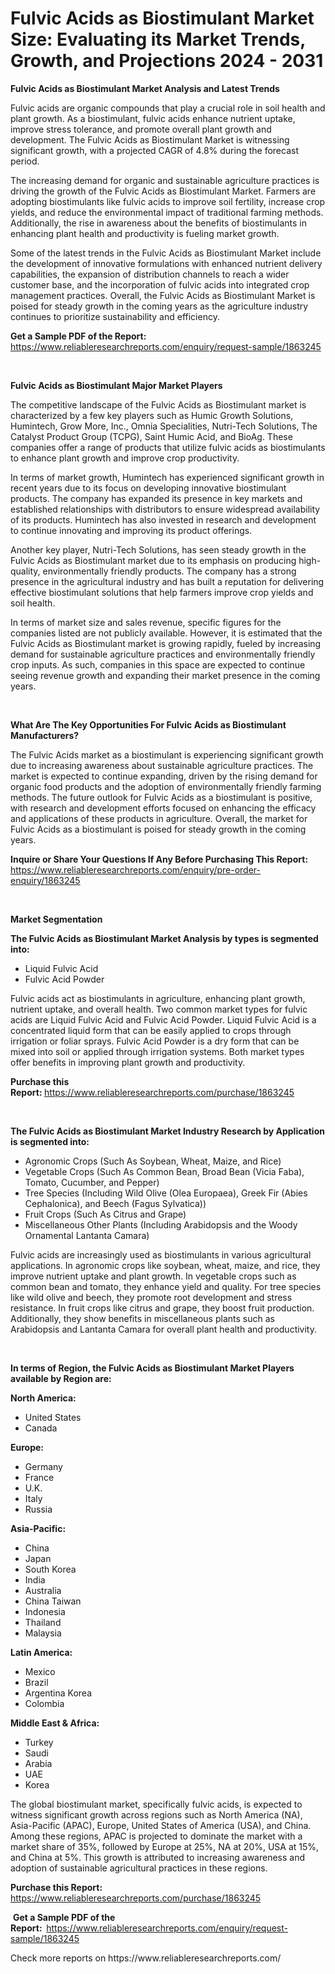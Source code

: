 <p><h1>Fulvic Acids as Biostimulant Market Size: Evaluating its Market Trends, Growth, and Projections 2024 - 2031</h1></p><p><strong>Fulvic Acids as Biostimulant Market Analysis and Latest Trends</strong></p>
<p><p>Fulvic acids are organic compounds that play a crucial role in soil health and plant growth. As a biostimulant, fulvic acids enhance nutrient uptake, improve stress tolerance, and promote overall plant growth and development. The Fulvic Acids as Biostimulant Market is witnessing significant growth, with a projected CAGR of 4.8% during the forecast period. </p><p>The increasing demand for organic and sustainable agriculture practices is driving the growth of the Fulvic Acids as Biostimulant Market. Farmers are adopting biostimulants like fulvic acids to improve soil fertility, increase crop yields, and reduce the environmental impact of traditional farming methods. Additionally, the rise in awareness about the benefits of biostimulants in enhancing plant health and productivity is fueling market growth.</p><p>Some of the latest trends in the Fulvic Acids as Biostimulant Market include the development of innovative formulations with enhanced nutrient delivery capabilities, the expansion of distribution channels to reach a wider customer base, and the incorporation of fulvic acids into integrated crop management practices. Overall, the Fulvic Acids as Biostimulant Market is poised for steady growth in the coming years as the agriculture industry continues to prioritize sustainability and efficiency.</p></p>
<p><strong>Get a Sample PDF of the Report:&nbsp;</strong> <a href="https://www.reliableresearchreports.com/enquiry/request-sample/1863245">https://www.reliableresearchreports.com/enquiry/request-sample/1863245</a></p>
<p>&nbsp;</p>
<p><strong>Fulvic Acids as Biostimulant Major Market Players</strong></p>
<p><p>The competitive landscape of the Fulvic Acids as Biostimulant market is characterized by a few key players such as Humic Growth Solutions, Humintech, Grow More, Inc., Omnia Specialities, Nutri-Tech Solutions, The Catalyst Product Group (TCPG), Saint Humic Acid, and BioAg. These companies offer a range of products that utilize fulvic acids as biostimulants to enhance plant growth and improve crop productivity.</p><p>In terms of market growth, Humintech has experienced significant growth in recent years due to its focus on developing innovative biostimulant products. The company has expanded its presence in key markets and established relationships with distributors to ensure widespread availability of its products. Humintech has also invested in research and development to continue innovating and improving its product offerings.</p><p>Another key player, Nutri-Tech Solutions, has seen steady growth in the Fulvic Acids as Biostimulant market due to its emphasis on producing high-quality, environmentally friendly products. The company has a strong presence in the agricultural industry and has built a reputation for delivering effective biostimulant solutions that help farmers improve crop yields and soil health.</p><p>In terms of market size and sales revenue, specific figures for the companies listed are not publicly available. However, it is estimated that the Fulvic Acids as Biostimulant market is growing rapidly, fueled by increasing demand for sustainable agriculture practices and environmentally friendly crop inputs. As such, companies in this space are expected to continue seeing revenue growth and expanding their market presence in the coming years.</p></p>
<p>&nbsp;</p>
<p><strong>What Are The Key Opportunities For Fulvic Acids as Biostimulant Manufacturers?</strong></p>
<p><p>The Fulvic Acids market as a biostimulant is experiencing significant growth due to increasing awareness about sustainable agriculture practices. The market is expected to continue expanding, driven by the rising demand for organic food products and the adoption of environmentally friendly farming methods. The future outlook for Fulvic Acids as a biostimulant is positive, with research and development efforts focused on enhancing the efficacy and applications of these products in agriculture. Overall, the market for Fulvic Acids as a biostimulant is poised for steady growth in the coming years.</p></p>
<p><strong>Inquire or Share Your Questions If Any Before Purchasing This Report:</strong> <a href="https://www.reliableresearchreports.com/enquiry/pre-order-enquiry/1863245">https://www.reliableresearchreports.com/enquiry/pre-order-enquiry/1863245</a></p>
<p>&nbsp;</p>
<p><strong>Market Segmentation</strong></p>
<p><strong>The Fulvic Acids as Biostimulant Market Analysis by types is segmented into:</strong></p>
<p><ul><li>Liquid Fulvic Acid</li><li>Fulvic Acid Powder</li></ul></p>
<p><p>Fulvic acids act as biostimulants in agriculture, enhancing plant growth, nutrient uptake, and overall health. Two common market types for fulvic acids are Liquid Fulvic Acid and Fulvic Acid Powder. Liquid Fulvic Acid is a concentrated liquid form that can be easily applied to crops through irrigation or foliar sprays. Fulvic Acid Powder is a dry form that can be mixed into soil or applied through irrigation systems. Both market types offer benefits in improving plant growth and productivity.</p></p>
<p><strong>Purchase this Report:&nbsp;</strong><a href="https://www.reliableresearchreports.com/purchase/1863245">https://www.reliableresearchreports.com/purchase/1863245</a></p>
<p>&nbsp;</p>
<p><strong>The Fulvic Acids as Biostimulant Market Industry Research by Application is segmented into:</strong></p>
<p><ul><li>Agronomic Crops (Such As Soybean, Wheat, Maize, and Rice)</li><li>Vegetable Crops (Such As Common Bean, Broad Bean (Vicia Faba), Tomato, Cucumber, and Pepper)</li><li>Tree Species (Including Wild Olive (Olea Europaea), Greek Fir (Abies Cephalonica), and Beech (Fagus Sylvatica))</li><li>Fruit Crops (Such As Citrus and Grape)</li><li>Miscellaneous Other Plants (Including Arabidopsis and the Woody Ornamental Lantanta Camara)</li></ul></p>
<p><p>Fulvic acids are increasingly used as biostimulants in various agricultural applications. In agronomic crops like soybean, wheat, maize, and rice, they improve nutrient uptake and plant growth. In vegetable crops such as common bean and tomato, they enhance yield and quality. For tree species like wild olive and beech, they promote root development and stress resistance. In fruit crops like citrus and grape, they boost fruit production. Additionally, they show benefits in miscellaneous plants such as Arabidopsis and Lantanta Camara for overall plant health and productivity.</p></p>
<p>&nbsp;</p>
<p><strong>In terms of Region, the Fulvic Acids as Biostimulant Market Players available by Region are:</strong></p>
<p>
    <p> <strong> North America: </strong>
        <ul>
            <li>United States</li>
            <li>Canada</li>
        </ul>
        </p> 
    <p> <strong> Europe: </strong>
        <ul>
            <li>Germany</li>
            <li>France</li>
            <li>U.K.</li>
            <li>Italy</li>
            <li>Russia</li>
        </ul>
        </p> 
    <p> <strong> Asia-Pacific: </strong>
        <ul>
            <li>China</li>
            <li>Japan</li>
            <li>South Korea</li>
            <li>India</li>
            <li>Australia</li>
            <li>China Taiwan</li>
            <li>Indonesia</li>
            <li>Thailand</li>
            <li>Malaysia</li>
        </ul>
        </p> 
    <p> <strong> Latin America: </strong>
        <ul>
            <li>Mexico</li>
            <li>Brazil</li>
            <li>Argentina Korea</li>
            <li>Colombia</li>
        </ul>
        </p> 
    <p> <strong> Middle East & Africa: </strong>
        <ul>
            <li>Turkey</li>
            <li>Saudi</li>
            <li>Arabia</li>
            <li>UAE</li>
            <li>Korea</li>
        </ul>
    </p>
    </p>
<p><p>The global biostimulant market, specifically fulvic acids, is expected to witness significant growth across regions such as North America (NA), Asia-Pacific (APAC), Europe, United States of America (USA), and China. Among these regions, APAC is projected to dominate the market with a market share of 35%, followed by Europe at 25%, NA at 20%, USA at 15%, and China at 5%. This growth is attributed to increasing awareness and adoption of sustainable agricultural practices in these regions.</p></p>
<p><strong>Purchase this Report: </strong><a href="https://www.reliableresearchreports.com/purchase/1863245">https://www.reliableresearchreports.com/purchase/1863245</a></p>
<p>&nbsp;<strong>Get a Sample PDF of the Report:&nbsp;&nbsp;</strong><a href="https://www.reliableresearchreports.com/enquiry/request-sample/1863245">https://www.reliableresearchreports.com/enquiry/request-sample/1863245</a></p>
<p><strong></strong></p>
<p>Check more reports on https://www.reliableresearchreports.com/</p>